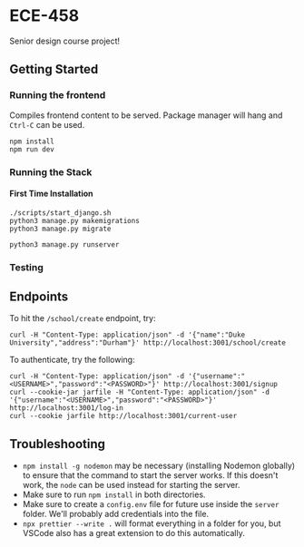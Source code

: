 # ECE-458

Senior design course project!

## Getting Started

### Running the frontend

Compiles frontend content to be served. Package manager will hang and `Ctrl-C` can be used.

```
npm install
npm run dev
```

### Running the Stack
#### First Time Installation
```
./scripts/start_django.sh
python3 manage.py makemigrations
python3 manage.py migrate
```

```
python3 manage.py runserver
```

### Testing

## Endpoints

To hit the `/school/create` endpoint, try:

```
curl -H "Content-Type: application/json" -d '{"name":"Duke University","address":"Durham"}' http://localhost:3001/school/create
```

To authenticate, try the following:

```
curl -H "Content-Type: application/json" -d '{"username":"<USERNAME>","password":"<PASSWORD>"}' http://localhost:3001/signup
curl --cookie-jar jarfile -H "Content-Type: application/json" -d '{"username":"<USERNAME>","password":"<PASSWORD>"}' http://localhost:3001/log-in
curl --cookie jarfile http://localhost:3001/current-user
```

## Troubleshooting

- `npm install -g nodemon` may be necessary (installing Nodemon globally) to ensure that the command to start the server
  works. If this doesn't work, the `node` can be used instead for starting the server.
- Make sure to run `npm install` in both directories.
- Make sure to create a `config.env` file for future use inside the `server` folder. We'll probably add credentials into
  the file.
- `npx prettier --write .` will format everything in a folder for you, but VSCode also has a great extension to do this
  automatically.
